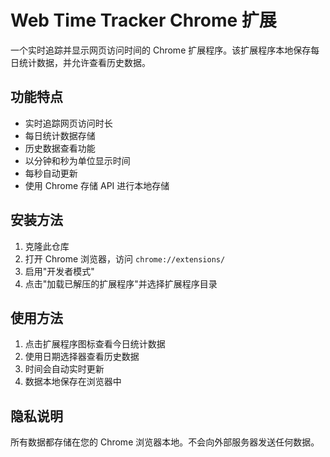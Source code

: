 # Web Time Tracker Chrome 扩展

一个实时追踪并显示网页访问时间的 Chrome 扩展程序。该扩展程序本地保存每日统计数据，并允许查看历史数据。

## 功能特点

- 实时追踪网页访问时长
- 每日统计数据存储
- 历史数据查看功能
- 以分钟和秒为单位显示时间
- 每秒自动更新
- 使用 Chrome 存储 API 进行本地存储

## 安装方法

1. 克隆此仓库
2. 打开 Chrome 浏览器，访问 `chrome://extensions/`
3. 启用"开发者模式"
4. 点击"加载已解压的扩展程序"并选择扩展程序目录

## 使用方法

1. 点击扩展程序图标查看今日统计数据
2. 使用日期选择器查看历史数据
3. 时间会自动实时更新
4. 数据本地保存在浏览器中

## 隐私说明

所有数据都存储在您的 Chrome 浏览器本地。不会向外部服务器发送任何数据。 